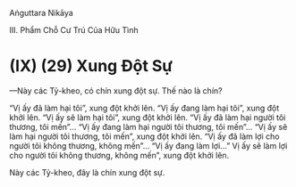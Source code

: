 Aṅguttara Nikāya

III. Phẩm Chỗ Cư Trú Của Hữu Tình

# (IX) (29) Xung Ðột Sự

—Này các Tỷ-kheo, có chín xung đột sự. Thế nào là chín?

“Vị ấy đã làm hại tôi”, xung đột khởi lên. “Vị ấy đang làm hại tôi”, xung đột khởi lên. “Vị ấy sẽ làm hại tôi”, xung đột khởi lên. “Vị ấy đã làm hại người tôi thương, tôi mến”... “Vị ấy đang làm hại người tôi thương, tôi mến”... “Vị ấy sẽ làm hại người tôi thương, tôi mến”, xung đột khởi lên. “Vị ấy đã làm lợi cho người tôi không thương, không mến”... “Vị ấy đang làm lợi...” Vị ấy sẽ làm lợi cho người tôi không thương, không mến”, xung đột khởi lên.

Này các Tỷ-kheo, đây là chín xung đột sự.

